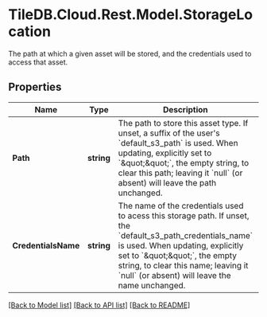 # TileDB.Cloud.Rest.Model.StorageLocation
The path at which a given asset will be stored, and the credentials used to access that asset. 

## Properties

Name | Type | Description | Notes
------------ | ------------- | ------------- | -------------
**Path** | **string** | The path to store this asset type. If unset, a suffix of the user&#39;s &#x60;default_s3_path&#x60; is used. When updating, explicitly set to &#x60;\&quot;\&quot;&#x60;, the empty string, to clear this path; leaving it &#x60;null&#x60; (or absent) will leave the path unchanged.  | [optional] 
**CredentialsName** | **string** | The name of the credentials used to acess this storage path. If unset, the &#x60;default_s3_path_credentials_name&#x60; is used. When updating, explicitly set to &#x60;\&quot;\&quot;&#x60;, the empty string, to clear this name; leaving it &#x60;null&#x60; (or absent) will leave the name unchanged.  | [optional] 

[[Back to Model list]](../README.md#documentation-for-models) [[Back to API list]](../README.md#documentation-for-api-endpoints) [[Back to README]](../README.md)

